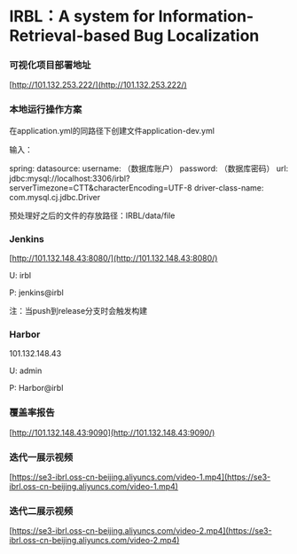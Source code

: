 # IRBL：A system for Information-Retrieval-based Bug Localization


### 可视化项目部署地址

[http://101.132.253.222/](http://101.132.253.222/)



### 本地运行操作方案

在application.yml的同路径下创建文件application-dev.yml

输入：

spring:
  datasource:
    username: （数据库账户）
    password: （数据库密码）
    url: jdbc:mysql://localhost:3306/irbl?serverTimezone=CTT&characterEncoding=UTF-8
    driver-class-name: com.mysql.cj.jdbc.Driver



预处理好之后的文件的存放路径：IRBL/data/file



### Jenkins

[http://101.132.148.43:8080/](http://101.132.148.43:8080/)

U: irbl

P: jenkins@irbl

注：当push到release分支时会触发构建



### Harbor

101.132.148.43

U: admin

P: Harbor@irbl



### 覆盖率报告

[http://101.132.148.43:9090](http://101.132.148.43:9090/)



### 迭代一展示视频

[https://se3-ibrl.oss-cn-beijing.aliyuncs.com/video-1.mp4](https://se3-ibrl.oss-cn-beijing.aliyuncs.com/video-1.mp4)



### 迭代二展示视频

[https://se3-ibrl.oss-cn-beijing.aliyuncs.com/video-2.mp4](https://se3-ibrl.oss-cn-beijing.aliyuncs.com/video-2.mp4)
